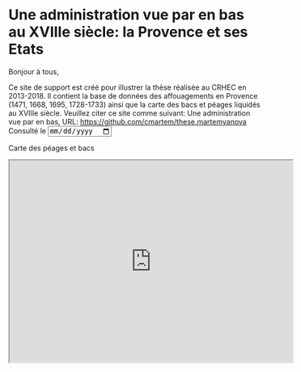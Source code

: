 # Une administration vue par en bas au XVIIIe siècle: la Provence et ses Etats

Bonjour à tous,


Ce site de support est créé pour illustrer la thèse réalisée au CRHEC en 2013-2018. Il contient la base de données des affouagements en Provence (1471, 1668, 1695, 1728-1733) ainsi que la carte des bacs et péages liquidés au XVIIIe siècle.
Veuillez citer ce site comme suivant: Une administration vue par en bas, URL: https://github.com/cmartem/these.martemyanova Consulté le   <input type="date">  



Carte des péages et bacs


<iframe src="https://yandex.ru/map-widget/v1/-/CBuqvWVZ8A" width="560" height="400" frameborder="1" allowfullscreen="true"></iframe>
